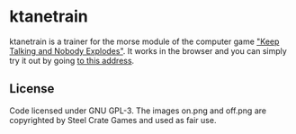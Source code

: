 # ktanetrain
ktanetrain is a trainer for the morse module of the computer game
["Keep Talking and Nobody Explodes"](https://keeptalkinggame.com/). 
It works in the browser and you can simply try it out by going
[to this address](https://johndoe31415.github.io/).

## License
Code licensed under GNU GPL-3. The images on.png and off.png are copyrighted by
Steel Crate Games and used as fair use.
